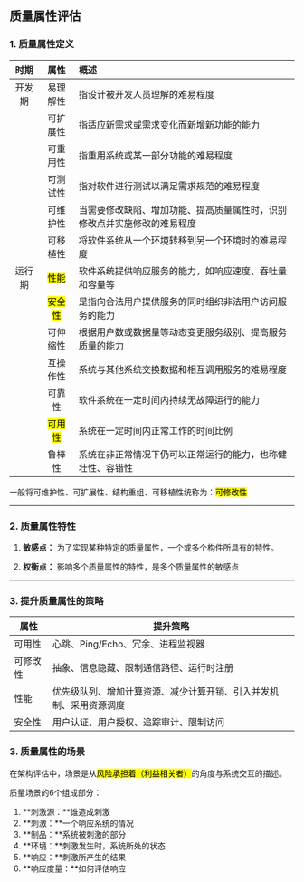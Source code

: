 ## 质量属性评估

### 1. 质量属性定义

|时期|属性|概述|
|:-:|:-:|:-|
|开发期|易理解性|指设计被开发人员理解的难易程度|
||可扩展性|指适应新需求或需求变化而新增新功能的能力|
||可重用性|指重用系统或某一部分功能的难易程度|
||可测试性|指对软件进行测试以满足需求规范的难易程度|
||可维护性|当需要修改缺陷、增加功能、提高质量属性时，识别修改点并实施修改的难易程度|
||可移植性|将软件系统从一个环境转移到另一个环境时的难易程度|
|运行期|<mark>性能</mark>|软件系统提供响应服务的能力，如响应速度、吞吐量和容量等|
||<mark>安全性</mark>|是指向合法用户提供服务的同时组织非法用户访问服务的能力|
||可伸缩性|根据用户数或数据量等动态变更服务级别、提高服务质量的能力|
||互操作性|系统与其他系统交换数据和相互调用服务的难易程度|
||可靠性|软件系统在一定时间内持续无故障运行的能力|
||<mark>可用性</mark>|系统在一定时间内正常工作的时间比例|
||鲁棒性|系统在非正常情况下仍可以正常运行的能力，也称健壮性、容错性|

一般将可维护性、可扩展性、结构重组、可移植性统称为：<mark>可修改性</mark>

---

### 2. 质量属性特性

1. **敏感点：**
    为了实现某种特定的质量属性，一个或多个构件所具有的特性。

2. **权衡点：**
    影响多个质量属性的特性，是多个质量属性的敏感点

---

### 3. 提升质量属性的策略

属性|提升策略
-|-
可用性|心跳、Ping/Echo、冗余、进程监视器
可修改性|抽象、信息隐藏、限制通信路径、运行时注册
性能|优先级队列、增加计算资源、减少计算开销、引入并发机制、采用资源调度
安全性|用户认证、用户授权、追踪审计、限制访问

### 3. 质量属性的场景

在架构评估中，场景是从<mark>风险承担着（利益相关者）</mark>的角度与系统交互的描述。

质量场景的6个组成部分：

1. **刺激源：**谁造成刺激
2. **刺激：**一个响应系统的情况
3. **制品：**系统被刺激的部分
4. **环境：**刺激发生时，系统所处的状态
5. **响应：**刺激所产生的结果
6. **响应度量：**如何评估响应